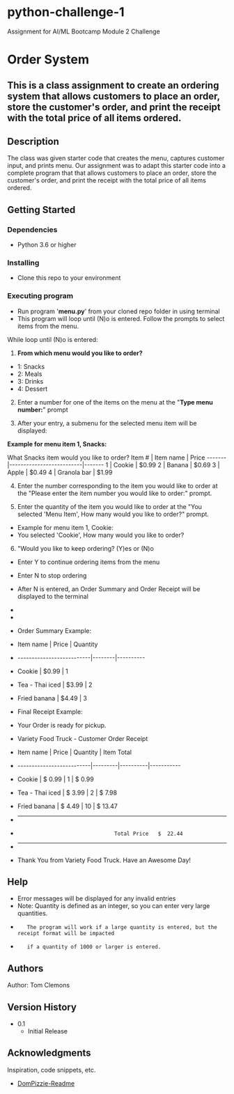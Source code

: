 # python-challenge-1
Assignment for AI/ML Bootcamp Module 2 Challenge
# Order System

This is a class assignment to create an ordering system that allows customers to place an order, store the customer's order, and print the receipt with the total price of all items ordered.
---------------------------------------------------------------------

## Description

The class was given starter code that creates the menu, captures customer input, and prints menu.  Our assignment was to adapt this starter code into a complete program that that allows customers to place an order, store the customer's order, and print the receipt with the total price of all items ordered.

## Getting Started

### Dependencies

- Python 3.6 or higher

### Installing

- Clone this repo to your environment

### Executing program

- Run program '**menu.py**' from your cloned repo folder in using terminal
- This program will loop until (N)o is entered.  Follow the prompts to select items from the menu.

While loop until (N)o is entered:

1. **From which menu would you like to order?**
  - 1: Snacks
  - 2: Meals
  - 3: Drinks
  - 4: Dessert

2. Enter a number for one of the items on the menu at the "**Type menu number:**" prompt

3. After your entry, a submenu for the selected menu item will be displayed:

**Example for menu item 1, Snacks:**

What Snacks item would you like to order?
Item # | Item name                | Price
-------|--------------------------|-------
 1     | Cookie                   | $0.99
 2     | Banana                   | $0.69
 3     | Apple                    | $0.49
 4     | Granola bar              | $1.99

4. Enter the number corresponding to the item you would like to order at the "Please enter the item number you would like to order:" prompt.

5. Enter the quantity of the item you would like to order at the "You selected 'Menu Item', How many would you like to order?" prompt.

* Example for menu item 1, Cookie:
*  You selected 'Cookie', How many would you like to order?

6. "Would you like to keep ordering? (Y)es or (N)o
*  Enter Y to continue ordering items from the menu
*  Enter N to stop ordering

* After N is entered, an Order Summary and Order Receipt will be displayed to the terminal
* 
*
* Order Summary Example: 
* Item name                 | Price  | Quantity
* --------------------------|--------|----------
* Cookie                    | $0.99  | 1
* Tea - Thai iced           | $3.99  | 2
* Fried banana              | $4.49  | 3

* Final Receipt Example:

* Your Order is ready for pickup.

* Variety Food Truck - Customer Order Receipt

* Item name                 | Price   | Quantity | Item Total
* --------------------------|---------|----------|-----------
* Cookie                    | $ 0.99  |      1   | $   0.99
* Tea - Thai iced           | $ 3.99  |      2   | $   7.98
* Fried banana              | $ 4.49  |     10   | $  13.47
* ------------------------------------------------------------

*                                    Total Price   $  22.44

* ------------------------------------------------------------

* Thank You from Variety Food Truck.  Have an Awesome Day!


## Help

* Error messages will be displayed for any invalid entries
* Note:  Quantity is defined as an integer, so you can enter very large quantities.
*        The program will work if a large quantity is entered, but the receipt format will be impacted
*        if a quantity of 1000 or larger is entered.

## Authors

Author:  Tom Clemons

## Version History

* 0.1
    * Initial Release

## Acknowledgments

Inspiration, code snippets, etc.
* [DomPizzie-Readme](https://gist.github.com/DomPizzie/7a5ff55ffa9081f2de27c315f5018afc)

